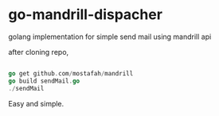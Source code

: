 # go-mandrill-dispacher
golang implementation for simple send mail using mandrill api



after cloning repo, 
```go

go get github.com/mostafah/mandrill
go build sendMail.go
./sendMail

```

Easy and simple.

